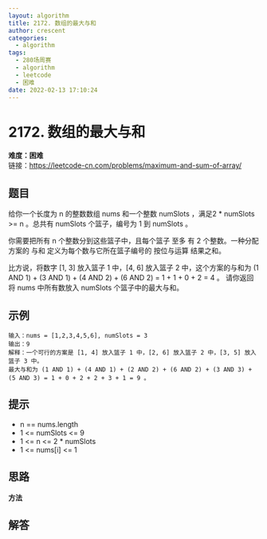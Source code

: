```yaml
---
layout: algorithm
title: 2172. 数组的最大与和
author: crescent
categories:
  - algorithm
tags:
  - 280场周赛
  - algorithm
  - leetcode
  - 困难
date: 2022-02-13 17:10:24
---
```

# 2172. 数组的最大与和
**难度：困难**  
链接：https://leetcode-cn.com/problems/maximum-and-sum-of-array/
## 题目
给你一个长度为 n 的整数数组 nums 和一个整数 numSlots ，满足2 * numSlots >= n 。总共有 numSlots 个篮子，编号为 1 到 numSlots 。

你需要把所有 n 个整数分到这些篮子中，且每个篮子 至多 有 2 个整数。一种分配方案的 与和 定义为每个数与它所在篮子编号的 按位与运算 结果之和。

比方说，将数字 [1, 3] 放入篮子 1 中，[4, 6] 放入篮子 2 中，这个方案的与和为 (1 AND 1) + (3 AND 1) + (4 AND 2) + (6 AND 2) = 1 + 1 + 0 + 2 = 4 。
请你返回将 nums 中所有数放入 numSlots 个篮子中的最大与和。

## 示例
```
输入：nums = [1,2,3,4,5,6], numSlots = 3
输出：9
解释：一个可行的方案是 [1, 4] 放入篮子 1 中，[2, 6] 放入篮子 2 中，[3, 5] 放入篮子 3 中。
最大与和为 (1 AND 1) + (4 AND 1) + (2 AND 2) + (6 AND 2) + (3 AND 3) + (5 AND 3) = 1 + 0 + 2 + 2 + 3 + 1 = 9 。
```

## 提示
+ n == nums.length
+ 1 <= numSlots <= 9
+ 1 <= n <= 2 * numSlots
+ 1 <= nums[i] <= 1

## 思路
**方法**  


## 解答
``` python

```
